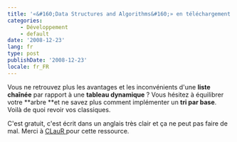 ```yaml
---
title: '«&#160;Data Structures and Algorithms&#160;» en téléchargement gratuit'
categories:
    - Développement
    - default
date: '2008-12-23'
lang: fr
type: post
publishDate: '2008-12-23'
locale: fr_FR
---
```


Vous ne retrouvez plus les avantages et les inconvénients d'une **liste chaînée** par rapport à une **tableau dynamique**&nbsp;? Vous hésitez à équilibrer votre **arbre **et ne savez plus comment implémenter un **tri par base**. Voilà de quoi revoir vos classiques.

<!-- more -->

C'est gratuit, c'est écrit dans un anglais très clair et ça ne peut pas faire de mal. Merci à [CLauR ](http://blogs.msdn.com/b/clauer/archive/2008/12/22/d-couvrir-ou-r-viser-les-classiques-le-livre-gratuit-data-structures-and-algorithms.aspx)pour cette ressource.